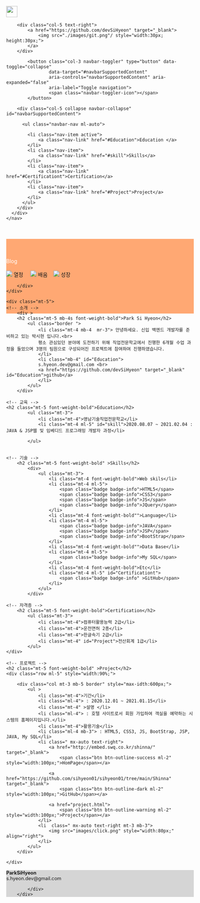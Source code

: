 <!DOCTYPE html>
<html lang="ko">
<head>
    <meta charset="UTF-8">
<title>si_hyeon</title>
<!-- Bootstrap CSS -->
<link rel="stylesheet"	href="https://cdn.jsdelivr.net/npm/bootstrap@4.5.3/dist/css/bootstrap.min.css" />
<link href="https://fonts.googleapis.com/css2?family=Noto+Sans+KR:wght@100;300;400;500;700;900&family=Roboto&family=Space+Grotesk:wght@300;400;500;600;700&display=swap" rel="stylesheet">
<link href="images/dev.png" rel="icon" type="image/x-icon">
<style>


.body{
	margin-top:100px;
}

ul{
	list-style-type: none;
}

.top_img {
	width:20px;
}

.navbar{
	border-bottom: #FFE082 5px solid; 
}
</style>
</head>
<body>
<!-- 상단메뉴 -->
<div>
	<nav class="navbar navbar-expand-sm navbar-light  bg-light fixed-top">
	  <div class="container-fluid">
		<a href="home.html">
			<img src="./images/home.png"/ class="mx-auto" style="width:30px; height:30px;">
		</a>
		
		<div class="col-5 text-right">
			<a href="https://github.com/devSiHyeon" target="_blank">
				<img src="./images/git.png"/ style="width:30px; height:30px;">		
			</a>
		</div>
		
			<button class="col-3 navbar-toggler" type="button" data-toggle="collapse"
					data-target="#navbarSupportedContent"
					aria-controls="navbarSupportedContent" aria-expanded="false"
					aria-label="Toggle navigation">
					<span class="navbar-toggler-icon"></span>
			</button>
	   
		<div class="col-5 collapse navbar-collapse" id="navbarSupportedContent">
					
		  <ul class="navbar-nav ml-auto">
			
			<li class="nav-item active">
				<a class="nav-link" href="#Education">Education </a>
			</li>
			<li class="nav-item">
				<a class="nav-link" href="#skill">Skills</a>
			</li>
			<li class="nav-item">
				<a class="nav-link" href="#Certificationt">Certification</a>
			</li>
			<li class="nav-item">
				<a class="nav-link" href="#Project">Project</a>
			</li>
		  </ul>
		</div>
	  </div>
	</nav>
</div>
<br>
<br>
	<div  class="text-center"  style="width:100%; height:200px; background-color:#FFA873;">
		<br>
		<br>
		<br>
		<span class="h1 mr-4" style="color:white;">Blog</span>
		<br>
		<br>
		<div>
			<img src="images/coffee.svg" class="top_img mr-2"> 열정 &nbsp;&nbsp;&nbsp;
			<img src="images/pen-tool.svg" class="top_img mr-2"> 배움&nbsp;&nbsp;&nbsp;
			<img src="images/chevrons-up.svg" class="top_img"> 성장
			
		</div>
	</div>

<div class="container body">
	

	<div class="mt-5">
	<!-- 소개 -->
		<div >
		<h2 class="mt-5 mb-4s font-weight-bold">Park Si Hyeon</h2>
			<ul class="border ">
				<li class="mt-4 mb-4  mr-3"> 안녕하세요. 신입 백엔드 개발자를 준비하고 있는 박시현 입니다.<br>
				평소 관심있던 분야에 도전하기 위해 직업전문학교에서 진행한 6개월 수업 과정을 들었으며 3명의 팀원으로 구성되어진 프로젝트에 참여하여 진행하였습니다.
				</li>
				<li class="mb-4" id="Education">
				s.hyeon.dev@gmail.com <br>
				<a href="https://github.com/devSiHyeon" target="_blank" id="Education">github</a>
				</li>
			</ul>
		</div>
	
	<!-- 교육 -->
	<h2 class="mt-5 font-weight-bold">Education</h2>
			<ul class="mt-3">
				<li class="mt-4">영남기술직업전문학교</li>
				<li class="mt-4 ml-5" id="skill">2020.08.07 ~ 2021.02.04 : JAVA & JSP웹 및 임베디드 프로그래밍 개발자 과정</li>
				
			</ul>
	
	
	<!-- 기술 -->
		<h2 class="mt-5 font-weight-bold" >Skills</h2>	
			<div>
				<ul class="mt-3">
					<li class="mt-4 font-weight-bold">Web skils</li>
					<li class="mt-4 ml-5">
						<span class="badge badge-info">HTML5</span>
						<span class="badge badge-info">CSS3</span>
						<span class="badge badge-info">JS</span>						
						<span class="badge badge-info">JQuery</span>	
					</li>
					<li class="mt-4 font-weight-bold"">Language</li>
					<li class="mt-4 ml-5">
						<span class="badge badge-info">JAVA</span>
						<span class="badge badge-info">JSP</span>
						<span class="badge badge-info">BootStrap</span>						
					</li>
					<li class="mt-4 font-weight-bold"">Data Base</li>
					<li class="mt-4 ml-5">
						<span class="badge badge-info">My SQL</span>											
					</li>
					<li class="mt-4 font-weight-bold">Etc</li>
					<li class="mt-4 ml-5" id="Certificationt">
						<span class="badge badge-info" >GitHub</span>											
					</li>
				</ul>
			</div>
			
	<!-- 자격증 -->
		<h2 class="mt-5 font-weight-bold">Certification</h2>
			<ul class="mt-3">
				<li class="mt-4">컴퓨터활용능력 2급</li>
				<li class="mt-4">운전면허 2종</li>
				<li class="mt-4">한글속기 2급</li>
				<li class="mt-4" id="Project">전산회계 1급</li>
			</ul>		
	</div>
	
	<!-- 프로젝트 -->
	<h2 class="mt-5 font-weight-bold" >Project</h2>	
	<div class="row ml-5" style="width:90%;">
		
	    <div class="col mt-3 mb-5 border" style="max-idth:600px;">
			<ul >				
				<li class="mt-4">기간</li> 
				<li class="ml-4"> : 2020.12.01 ~ 2021.01.15</li>
				<li class="mt-4" >설명 </li> 
				<li class="ml-4"> : 호텔 사이트로서 회원 가입하여 객실을 예약하는 시스템의 홈페이지입니다.</li>
				<li class="mt-4">활용기술</li> 
				<li class="ml-4 mb-3"> : HTML5, CSS3, JS, BootStrap, JSP, JAVA, My SQL</li>
				<li class=" mx-auto text-right">
					<a href="http://embed.swq.co.kr/shinna/" target="_blank">
						<span class="btn btn-outline-success ml-2" style="width:100px;">HomPage</span></a>
					
					<a href="https://github.com/sihyeon01/sihyeon01/tree/main/Shinna"   target="_blank"> 
						<span class="btn btn-outline-dark ml-2"  style="width:100px;">GitHub</span></a>
					
					<a href="project.html"> 
						<span class="btn btn-outline-warning ml-2"  style="width:100px;">Project</span></a>
				</li>
				<li  class=" mx-auto text-right mt-3 mb-3">
					<img src="images/click.png" style="width:80px;" align="right">
				</li>
			</ul>
	    </div>	
		
	</div>
	
	

</div>	

<footer>
	<!-- footer -->
		<div class="footer-above" style="background: #D5D5D5;">
			<div class="container text-center pt-5 pb-5">
				<span style="font-weight:bold; font-size: 0.8rem;">ParkSiHyeon</span><br>
				<span class="ml-3" style="font-size: 0.8rem;"> s.hyeon.dev@gmail.com</span><br>
				
				
			</div>
		</div>	
		
</footer>
<!-- Optional JavaScript -->
	<script src="https://code.jquery.com/jquery-3.5.1.min.js"></script>
	<script	src="https://cdn.jsdelivr.net/npm/popper.js@1.16.1/dist/umd/popper.min.js"></script>
	<script	src="https://cdn.jsdelivr.net/npm/bootstrap@4.5.3/dist/js/bootstrap.min.js"></script>
	<script src="JS/custom.js"></script>
</body>
</html>
